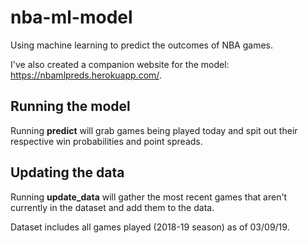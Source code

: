 # nba-ml-model
Using machine learning to predict the outcomes of NBA games.

I've also created a companion website for the model: https://nbamlpreds.herokuapp.com/.

## Running the model
Running **predict** will grab games being played today and spit out their respective win probabilities and point spreads.

## Updating the data
Running **update_data** will gather the most recent games that aren't currently in the dataset and add them to the data.

Dataset includes all games played (2018-19 season) as of 03/09/19.
